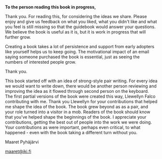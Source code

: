 **To the person reading this book in progress,**

Thank you. For reading this, for considering the ideas we share. Please enjoy and give us feedback on what you liked, what you didn't like and what you feel is still missing so that the guidebook would answer your questions. We believe the book is useful as it is, but it is work in progress that will further grow.

Creating a book takes a lot of persistence and support from early adopters like yourself helps us to keep going. The motivational impact of an email saying someone purchased the book is essential, just as seeing the numbers of interested people grow.

Thank you.

This book started off with an idea of strong-style pair writing. For every idea we would want to write down, there would be another person reviewing and improving the idea as it flowed through second person on the keyboard. The first partial versions of the book were created this way, Llewellyn Falco contributing with me. Thank you Llewellyn for your contributions that helped me shape the idea of the book. The book grew beyond as as a pair, and your role turned into a visitor in a mob. Readers of the book should know that you've helped shape the beginnings of the book. I appreciate your contributions, getting the best out of people into the work we were doing. Your contributions as were important, perhaps even critical, to what happened - even with the book taking a different turn without you. 


Maaret Pyh&auml;j&auml;rvi

maaret@iki.fi
